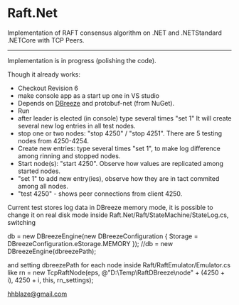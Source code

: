 # Raft.Net
Implementation of RAFT consensus algorithm on .NET and .NETStandard .NETCore with TCP Peers.

----
Implementation is in progress (polishing the code).

Though it already works: 
 - Checkout Revision 6
 - make console app as a start up one in VS studio
 - Depends on [DBreeze](https://github.com/hhblaze/DBreeze) and protobuf-net (from NuGet).
 - Run
 - after leader is elected (in console) type several times "set 1"
   It will create several new log entries in all test nodes.
 - stop one or two nodes:  "stop 4250" / "stop 4251". There are 5 testing nodes from 4250-4254.
 - Create new entries: type several times "set 1", to make log difference among rinning and stopped nodes. 
 - Start node(s): "start 4250". Observe how values are replicated among started nodes.
 - "set 1" to add new entry(ies), observe how they are in tact commited among all nodes.
 - "test 4250" - shows peer connections from client 4250.
 
 Current test stores log data in DBreeze memory mode, it is possible to change it on real disk mode 
 inside Raft.Net/Raft/StateMachine/StateLog.cs, switching
 
  db = new DBreezeEngine(new DBreezeConfiguration { Storage = DBreezeConfiguration.eStorage.MEMORY });
  //db = new DBreezeEngine(dbreezePath);
  
  and setting dbreezePath for each node inside Raft/RaftEmulator/Emulator.cs
  like rn = new TcpRaftNode(eps, @"D:\Temp\RaftDBreeze\node" + (4250 + i), 4250 + i, this, rn_settings);  
 
 hhblaze@gmail.com
 
